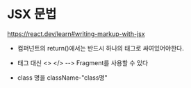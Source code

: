 # JSX 문법

https://react.dev/learn#writing-markup-with-jsx

- 컴퍼넌트의 return()에서는 반드시 하나의 태그로 싸여있어야한다.

- 태그 대신 <> </> --> Fragment를 사용할 수 있다

- class 명을 className-"class명"
